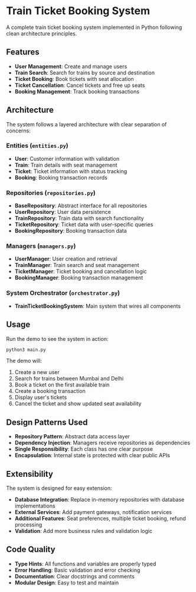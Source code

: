 # Train Ticket Booking System

A complete train ticket booking system implemented in Python following clean architecture principles.

## Features

- **User Management**: Create and manage users
- **Train Search**: Search for trains by source and destination
- **Ticket Booking**: Book tickets with seat allocation
- **Ticket Cancellation**: Cancel tickets and free up seats
- **Booking Management**: Track booking transactions

## Architecture

The system follows a layered architecture with clear separation of concerns:

### Entities (`entities.py`)
- **User**: Customer information with validation
- **Train**: Train details with seat management
- **Ticket**: Ticket information with status tracking
- **Booking**: Booking transaction records

### Repositories (`repositories.py`)
- **BaseRepository**: Abstract interface for all repositories
- **UserRepository**: User data persistence
- **TrainRepository**: Train data with search functionality
- **TicketRepository**: Ticket data with user-specific queries
- **BookingRepository**: Booking transaction data

### Managers (`managers.py`)
- **UserManager**: User creation and retrieval
- **TrainManager**: Train search and seat management
- **TicketManager**: Ticket booking and cancellation logic
- **BookingManager**: Booking transaction management

### System Orchestrator (`orchestrator.py`)
- **TrainTicketBookingSystem**: Main system that wires all components

## Usage

Run the demo to see the system in action:

```bash
python3 main.py
```

The demo will:
1. Create a new user
2. Search for trains between Mumbai and Delhi
3. Book a ticket on the first available train
4. Create a booking transaction
5. Display user's tickets
6. Cancel the ticket and show updated seat availability

## Design Patterns Used

- **Repository Pattern**: Abstract data access layer
- **Dependency Injection**: Managers receive repositories as dependencies
- **Single Responsibility**: Each class has one clear purpose
- **Encapsulation**: Internal state is protected with clear public APIs

## Extensibility

The system is designed for easy extension:

- **Database Integration**: Replace in-memory repositories with database implementations
- **External Services**: Add payment gateways, notification services
- **Additional Features**: Seat preferences, multiple ticket booking, refund processing
- **Validation**: Add more business rules and validation logic

## Code Quality

- **Type Hints**: All functions and variables are properly typed
- **Error Handling**: Basic validation and error checking
- **Documentation**: Clear docstrings and comments
- **Modular Design**: Easy to test and maintain
